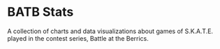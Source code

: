 # BATB Stats

A collection of charts and data visualizations about games of S.K.A.T.E. played in the contest series, Battle at the Berrics.